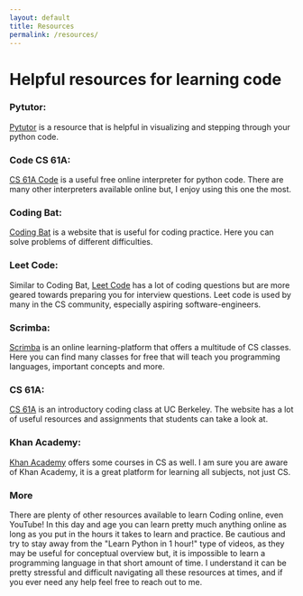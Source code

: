 ```yaml
---
layout: default
title: Resources
permalink: /resources/
---
```


# Helpful resources for learning code

### Pytutor:
[Pytutor](https://pythontutor.com/visualize.html#mode=edit) is a resource that is helpful in visualizing and stepping through your python code.

### Code CS 61A:
[CS 61A Code](https://code.cs61a.org/) is a useful free online interpreter for python code. There are many other interpreters
available online but, I enjoy using this one the most. 

### Coding Bat:
[Coding Bat](https://codingbat.com/python) is a website that is useful for coding practice. 
Here you can solve problems of different difficulties.

### Leet Code:
Similar to Coding Bat, [Leet Code](https://leetcode.com/) has a lot of coding questions but are more geared towards
preparing you for interview questions. Leet code is used by many in the CS community, especially aspiring software-engineers.

### Scrimba:
[Scrimba](https://scrimba.com/allcourses?price=free) is an online learning-platform that offers a multitude of CS classes. Here you can find many classes
for free that will teach you programming languages, important concepts and more.

### CS 61A:
[CS 61A](https://cs61a.org/) is an introductory coding class at UC Berkeley. The website has a lot of useful resources
and assignments that students can take a look at.

### Khan Academy:
[Khan Academy](https://www.khanacademy.org/search?referer=%2Fprofile%2Fme%2Fcourses&page_search_query=CS) offers some courses in CS as well.
I am sure you are aware of Khan Academy, it is a great platform for learning all subjects, not just CS. 

### More
There are plenty of other resources available to learn Coding online, even YouTube! In this day and age you can learn pretty much anything
online as long as you put in the hours it takes to learn and practice. Be cautious and try to stay away from the "Learn Python in 1 hour!"
type of videos, as they may be useful for conceptual overview but, it is impossible to learn a programming language in that short amount of time.
I understand it can be pretty stressful and difficult navigating all these resources
at times, and if you ever need any help feel free to reach out to me. 
